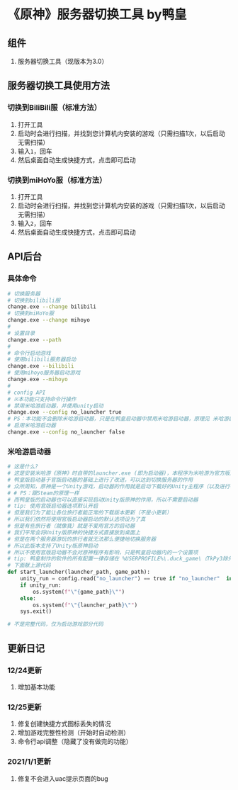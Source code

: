 # 《原神》服务器切换工具 by鸭皇

## 组件
1. 服务器切换工具（现版本为3.0）
<!-- 2. 《原神》资源查询器（现版本为2.0） -->

## 服务器切换工具使用方法

### 切换到BiliBili服（标准方法）

1. 打开工具
2. 启动时会进行扫描，并找到您计算机内安装的游戏（只需扫描1次，以后启动无需扫描）
3. 输入`1`，回车
4. 然后桌面自动生成快捷方式，点击即可启动

### 切换到miHoYo服（标准方法）

1. 打开工具
2. 启动时会进行扫描，并找到您计算机内安装的游戏（只需扫描1次，以后启动无需扫描）
3. 输入`2`，回车
4. 然后桌面自动生成快捷方式，点击即可启动

## API后台

### 具体命令

```bash
# 切换服务器
# 切换到bilibili服
change.exe --change bilibili
# 切换到miHoYo服
change.exe --change mihoyo
# 
# 设置目录
change.exe --path
# 
# 命令行启动游戏
# 使用bilibili服务器启动
change.exe --bilibili
# 使用mihoyo服务器启动游戏
change.exe --mihoyo
# 
# config API
# ※本功能只支持命令行操作
# 禁用米哈游启动器，并使用unity启动
change.exe --config no_launcher true
# PS：本功能不会删除米哈游启动器，只是在鸭皇启动器中禁用米哈游启动器，原理见 米哈游启动器 条目
# 启用米哈游启动器
change.exe --config no_launcher false
```
### 米哈游启动器

```python
# 这是什么?
# 这是安装米哈游《原神》时自带的launcher.exe (即为启动器)，本程序为米哈游为官方版启动器 (简称官版启动器)
# 鸭皇版启动基于官版启动器的基础上进行了改进，可以达到切换服务器的作用
# 众所周知，原神是一个Unity游戏，启动器的作用就是启动下载好的Unity主程序（以及进行每次的大版本更新）
# # PS：跟Steam的原理一样
# 而鸭皇版的启动器也可以直接实现启动Unity版原神的作用，所以不需要启动器
# tip: 使用官版启动器选项默认开启
# 但是我们为了能让各位旅行者能正常的下载版本更新（不是小更新）
# 所以我们依然将使用官版启动器启动的默认选项设为了真
# 但是有些旅行者（就像我）就是不爱用官方的启动器
# 我们平常会将Unity版原神的快捷方式直接放到桌面上
# 但是在两个服务器游玩的旅行者就无法那么便捷地切换服务器
# 所以此版本支持了Unity版原神启动
# 所以不使用官版启动器不会对原神程序有影响，只是鸭皇启动器内的一个设置项
# tip: 鸭皇制作的软件的所有配置一律存储在 %USERPROFILE%\.duck_game\（TkPy3除外），Win + R打开运行输入即可打开配置文件夹
# 下面献上源代码
def start_launcher(launcher_path, game_path):
    unity_run = config.read("no_launcher") == true if "no_launcher"  in config.read() else False
    if unity_run:
        os.system(f"\"{game_path}\"")
    else:
        os.system(f"\"{launcher_path}\"")
    sys.exit()

# 不是完整代码，仅为启动游戏部分代码
```

## 更新日记

### 12/24更新

1. 增加基本功能

### 12/25更新

1. 修复创建快捷方式图标丢失的情况
2. 增加游戏完整性检测（开始时自动检测）
3. 命令行api调整（隐藏了没有做完的功能）

### 2021/1/1更新

1. 修复不会进入uac提示页面的bug
